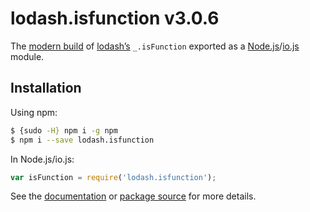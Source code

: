 # lodash.isfunction v3.0.6

The [modern build](https://github.com/lodash/lodash/wiki/Build-Differences) of [lodash’s](https://lodash.com/) `_.isFunction` exported as a [Node.js](http://nodejs.org/)/[io.js](https://iojs.org/) module.

## Installation

Using npm:

```bash
$ {sudo -H} npm i -g npm
$ npm i --save lodash.isfunction
```

In Node.js/io.js:

```js
var isFunction = require('lodash.isfunction');
```

See the [documentation](https://lodash.com/docs#isFunction) or [package source](https://github.com/lodash/lodash/blob/3.0.6-npm-packages/lodash.isfunction) for more details.
